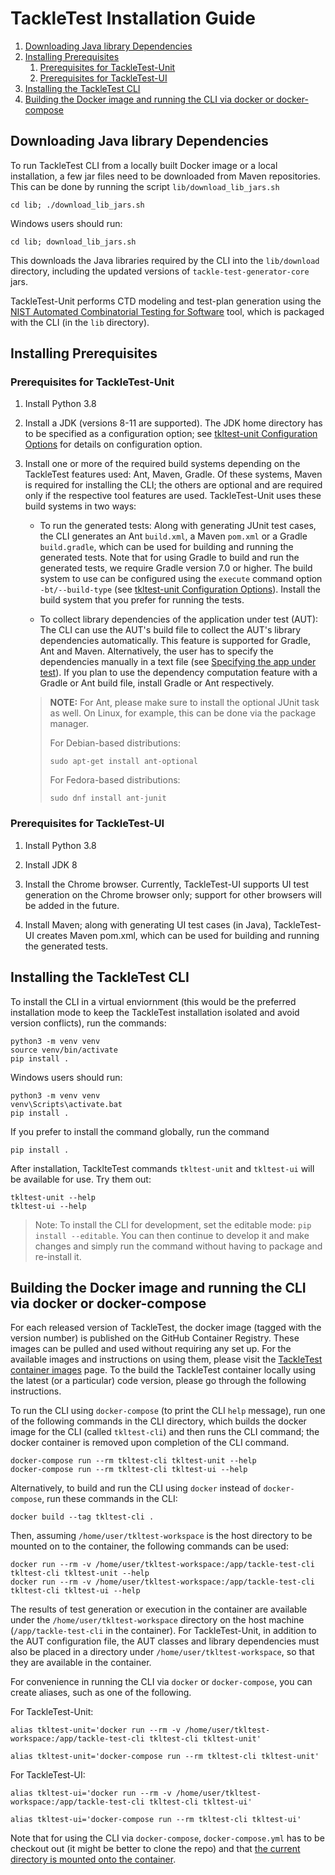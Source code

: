# TackleTest Installation Guide

1. [Downloading Java library Dependencies](#downloading-java-library-dependencies)
2. [Installing Prerequisites](#installing-prerequisites)
   1. [Prerequisites for TackleTest-Unit](#prerequisites-for-tackletest-unit)
   2. [Prerequisites for TackleTest-UI](#prerequisites-for-tackletest-ui)
3. [Installing the TackleTest CLI](#installing-the-tackletest-cli)
4. [Building the Docker image and running the CLI via docker or docker-compose](#building-the-docker-image-and-running-the-cli-via-docker-or-docker-compose)

## Downloading Java library Dependencies

To run TackleTest CLI from a locally built Docker image or a local installation, a few jar files need to be downloaded
from Maven repositories. This can be done by running the script `lib/download_lib_jars.sh`

```buildoutcfg
cd lib; ./download_lib_jars.sh
```
Windows users should run:
    
```buildoutcfg
cd lib; download_lib_jars.sh
```
   
This downloads the Java libraries required by the CLI into the `lib/download` directory, including the updated versions of `tackle-test-generator-core` jars.

TackleTest-Unit performs CTD modeling and test-plan generation using the [NIST Automated Combinatorial Testing for Software](https://csrc.nist.gov/projects/automated-combinatorial-testing-for-software) tool, which is packaged with the CLI (in the `lib` directory).

## Installing Prerequisites

### Prerequisites for TackleTest-Unit

1. Install Python 3.8

2. Install a JDK (versions 8-11 are supported). The JDK home directory has to be specified as a configuration option;
   see [tkltest-unit Configuration Options](unit/tkltest_unit_config_options.md) for details on
   configuration option.
   
3. Install one or more of the required build systems depending on the TackleTest features used: Ant, Maven, Gradle. Of these systems, Maven is required for installing the CLI; the others are optional and are required only if the respective tool features are used. TackleTest-Unit uses these build systems in two ways:

   - To run the generated tests: Along with generating JUnit test cases, the CLI generates an Ant `build.xml`, a Maven `pom.xml` or a Gradle `build.gradle`, which can be used for building and running the generated tests. Note that for using Gradle to build and run the generated tests, we require Gradle version 7.0 or higher. The build system to use can be configured using the `execute` command option `-bt/--build-type` (see [tkltest-unit Configuration Options](unit/tkltest_unit_config_options.md)). Install the build system that you prefer for running the tests.
   
   - To collect library dependencies of the application under test (AUT): The CLI can use the AUT's build file to collect the AUT's library dependencies automatically. This feature is supported for Gradle, Ant and Maven. Alternatively, the user has to specify the dependencies manually in a text file (see [Specifying the app under test](unit/user_guide.md#specifying-the-app-under-test)). If you plan to use the dependency computation feature with a Gradle or Ant build file, install Gradle or Ant respectively.

   > **NOTE:** For Ant, please make sure to install the optional JUnit task as well. On Linux, for example, this can be done via the package manager.
   > 
   > For Debian-based distributions:
   > ```commandline
   > sudo apt-get install ant-optional
   > ```
   >
   > For Fedora-based distributions:
   > ```commandline
   > sudo dnf install ant-junit
   > ```

### Prerequisites for TackleTest-UI

1. Install Python 3.8

2. Install JDK 8

3. Install the Chrome browser. Currently, TackleTest-UI supports UI test generation on the Chrome browser only; support
   for other browsers will be added in the future.

4. Install Maven; along with generating UI test cases (in Java), TackleTest-UI creates Maven pom.xml, which can be used for
   building and running the generated tests.

## Installing the TackleTest CLI

To install the CLI in a virtual enviornment (this would be the preferred installation mode to keep the TackleTest
installation isolated and avoid version conflicts), run the commands:

```buildoutcfg
python3 -m venv venv
source venv/bin/activate
pip install .
```

Windows users should run:

```buildoutcfg
python3 -m venv venv
venv\Scripts\activate.bat
pip install .
```

If you prefer to install the command globally, run the command

```buildoutcfg
pip install .
```

After installation, TacklteTest commands `tkltest-unit` and `tkltest-ui` will be available for use. Try them out:

```buildoutcfg
tkltest-unit --help
tkltest-ui --help
```

> Note: To install the CLI for development, set the editable mode: `pip install --editable`.
You can then continue to develop it and make changes and simply run the command without having to package
and re-install it.

## Building the Docker image and running the CLI via docker or docker-compose

For each released version of TackleTest, the docker image (tagged with the version number) is published on the GitHub Container Registry. These images can be pulled and used without requiring any set up. For the available images and instructions on using them, please visit the [TackleTest container images](https://github.com/konveyor/tackle-test-generator-cli/pkgs/container/tackle-test-generator-cli) page. To the build the TackleTest container locally using the latest (or a particular) code version, please go through the following instructions.

To run the CLI using `docker-compose` (to print the CLI `help` message), run one of the following commands in the CLI directory,
which builds the docker image for the CLI (called `tkltest-cli`) and then runs the CLI command; the docker
container is removed upon completion of the CLI command.

```buildoutcfg
docker-compose run --rm tkltest-cli tkltest-unit --help
docker-compose run --rm tkltest-cli tkltest-ui --help
```

Alternatively, to build and run the CLI using `docker` instead of `docker-compose`, run these commands in the CLI:

```buildoutcfg
docker build --tag tkltest-cli .
```

Then, assuming `/home/user/tkltest-workspace` is the host directory to be mounted on to the container, the following
commands can be used:
```buildoutcfg
docker run --rm -v /home/user/tkltest-workspace:/app/tackle-test-cli tkltest-cli tkltest-unit --help
docker run --rm -v /home/user/tkltest-workspace:/app/tackle-test-cli tkltest-cli tkltest-ui --help
```

The results of test generation or  execution in the container are available under the `/home/user/tkltest-workspace`
directory on the host machine (`/app/tackle-test-cli` in the container).
For TackleTest-Unit, in addition to the AUT configuration file, the AUT classes and library dependencies must also be placed
in a directory under `/home/user/tkltest-workspace`, so that they are available in the container.

For convenience in running the CLI via `docker` or `docker-compose`, you can create aliases, such as
one of the following.

For TackleTest-Unit:
```buildoutcfg
alias tkltest-unit='docker run --rm -v /home/user/tkltest-workspace:/app/tackle-test-cli tkltest-cli tkltest-unit'
```
```buildoutcfg
alias tkltest-unit='docker-compose run --rm tkltest-cli tkltest-unit'
```

For TackleTest-UI:
```buildoutcfg
alias tkltest-ui='docker run --rm -v /home/user/tkltest-workspace:/app/tackle-test-cli tkltest-cli tkltest-ui'
```
```buildoutcfg
alias tkltest-ui='docker-compose run --rm tkltest-cli tkltest-ui'
```

Note that for using the CLI via `docker-compose`, `docker-compose.yml` has to be checkout out (it might be better to clone the repo) and
that [the current directory is mounted onto the container](https://github.com/konveyor/tackle-test-generator-cli/blob/main/docker-compose.yml#L12). 
